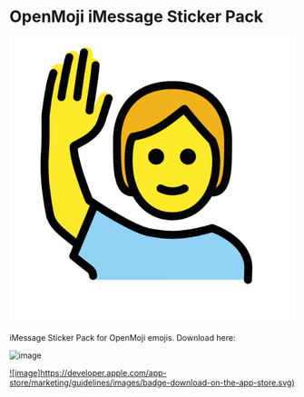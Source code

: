 # OpenMoji iMessage Sticker Pack

![image](header.png)

iMessage Sticker Pack for OpenMoji emojis. Download here:

![image](https://developer.apple.com/app-store/marketing/guidelines/images/badge-download-on-the-app-store.svg)

[![image]https://developer.apple.com/app-store/marketing/guidelines/images/badge-download-on-the-app-store.svg)](https://itunes.apple.com/us/app/openmoji-stickers/id1401939102?ls=1&mt=8)
